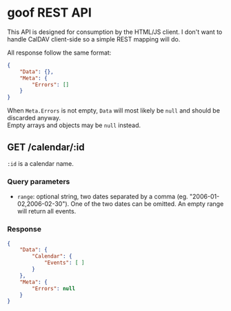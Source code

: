 # goof REST API
This API is designed for consumption by the HTML/JS client. I don't
want to handle CalDAV client-side so a simple REST mapping will do.

All response follow the same format:
```json
{
    "Data": {},
    "Meta": {
        "Errors": []
    }
}
```

When `Meta.Errors` is not empty, `Data` will most likely be `null` and should
be discarded anyway.  
Empty arrays and objects may be `null` instead.


## GET /calendar/:id
`:id` is a calendar name.

### Query parameters
  * `range`: optional string, two dates separated by a comma (eg.
    "2006-01-02,2006-02-30"). One of the two dates can be omitted. An empty
    range will return all events.

### Response
```json
{
    "Data": {
        "Calendar": {
            "Events": [ ]
        }
    },
    "Meta": {
        "Errors": null
    }
}
```
